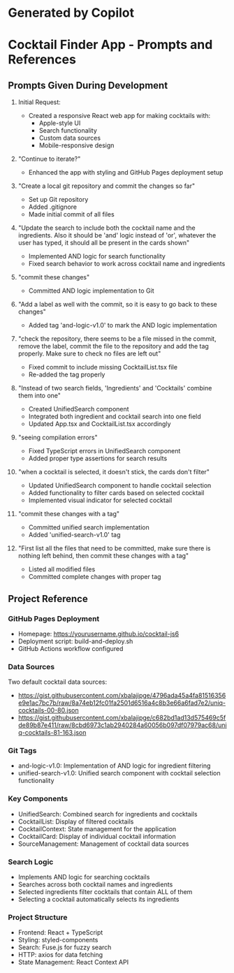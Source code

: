 # Generated by Copilot
# Cocktail Finder App - Prompts and References

## Prompts Given During Development

1. Initial Request:
   - Created a responsive React web app for making cocktails with:
     - Apple-style UI
     - Search functionality
     - Custom data sources 
     - Mobile-responsive design

2. "Continue to iterate?"
   - Enhanced the app with styling and GitHub Pages deployment setup

3. "Create a local git repository and commit the changes so far"
   - Set up Git repository
   - Added .gitignore
   - Made initial commit of all files

4. "Update the search to include both the cocktail name and the ingredients. Also it should be 'and' logic instead of 'or', whatever the user has typed, it should all be present in the cards shown"
   - Implemented AND logic for search functionality
   - Fixed search behavior to work across cocktail name and ingredients

5. "commit these changes"
   - Committed AND logic implementation to Git

6. "Add a label as well with the commit, so it is easy to go back to these changes"
   - Added tag 'and-logic-v1.0' to mark the AND logic implementation

7. "check the repository, there seems to be a file missed in the commit, remove the label, commit the file to the repository and add the tag properly. Make sure to check no files are left out"
   - Fixed commit to include missing CocktailList.tsx file
   - Re-added the tag properly

8. "Instead of two search fields, 'Ingredients' and 'Cocktails' combine them into one"
   - Created UnifiedSearch component
   - Integrated both ingredient and cocktail search into one field
   - Updated App.tsx and CocktailList.tsx accordingly

9. "seeing compilation errors"
   - Fixed TypeScript errors in UnifiedSearch component
   - Added proper type assertions for search results

10. "when a cocktail is selected, it doesn't stick, the cards don't filter"
    - Updated UnifiedSearch component to handle cocktail selection
    - Added functionality to filter cards based on selected cocktail
    - Implemented visual indicator for selected cocktail

11. "commit these changes with a tag"
    - Committed unified search implementation
    - Added 'unified-search-v1.0' tag

12. "First list all the files that need to be committed, make sure there is nothing left behind, then commit these changes with a tag"
    - Listed all modified files
    - Committed complete changes with proper tag

## Project Reference

### GitHub Pages Deployment
- Homepage: https://yourusername.github.io/cocktail-js6
- Deployment script: build-and-deploy.sh
- GitHub Actions workflow configured

### Data Sources
Two default cocktail data sources:
- https://gist.githubusercontent.com/xbalajipge/4796ada45a4fa81516356e9e1ac7bc7b/raw/8a74eb12fc01fa2501d6516a4c8b3e66a6fad7e2/uniq-cocktails-00-80.json
- https://gist.githubusercontent.com/xbalajipge/c682bd1ad13d575469c5fde89b87e411/raw/8cbd6973c1ab2940284a60056b097df07979ac68/uniq-cocktails-81-163.json

### Git Tags
- and-logic-v1.0: Implementation of AND logic for ingredient filtering
- unified-search-v1.0: Unified search component with cocktail selection functionality

### Key Components
- UnifiedSearch: Combined search for ingredients and cocktails
- CocktailList: Display of filtered cocktails
- CocktailContext: State management for the application
- CocktailCard: Display of individual cocktail information
- SourceManagement: Management of cocktail data sources

### Search Logic
- Implements AND logic for searching cocktails
- Searches across both cocktail names and ingredients
- Selected ingredients filter cocktails that contain ALL of them
- Selecting a cocktail automatically selects its ingredients

### Project Structure
- Frontend: React + TypeScript
- Styling: styled-components
- Search: Fuse.js for fuzzy search
- HTTP: axios for data fetching
- State Management: React Context API